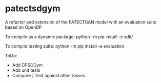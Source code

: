 # patectsdgym
A refactor and extension of the PATECTGAN model with an evaluation suite based on OpenDP

To compile as a dynamic package:
python -m pip install -e sdk/

To compile testing suite:
python -m pip install -e evaluation

ToDo:
- Add DPSDGym
- Add unit tests
- Compare / Test against other losses